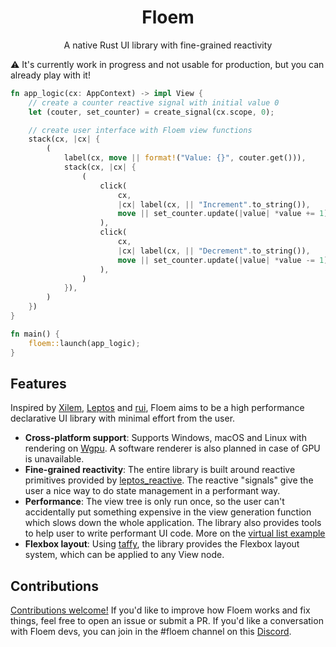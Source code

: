 <div align="center">

# Floem

A native Rust UI library with fine-grained reactivity
</div>

⚠️ It's currently work in progress and not usable for production, but you can already play with it!

```rust
fn app_logic(cx: AppContext) -> impl View {
    // create a counter reactive signal with initial value 0
    let (couter, set_counter) = create_signal(cx.scope, 0);

    // create user interface with Floem view functions
    stack(cx, |cx| {
        (
            label(cx, move || format!("Value: {}", couter.get())),
            stack(cx, |cx| {
                (
                    click(
                        cx,
                        |cx| label(cx, || "Increment".to_string()),
                        move || set_counter.update(|value| *value += 1),
                    ),
                    click(
                        cx,
                        |cx| label(cx, || "Decrement".to_string()),
                        move || set_counter.update(|value| *value -= 1),
                    ),
                )
            }),
        )
    })
}

fn main() {
    floem::launch(app_logic);
}
```


## Features
Inspired by [Xilem](https://github.com/linebender/xilem), [Leptos](https://github.com/leptos-rs/leptos) and [rui](https://github.com/audulus/rui), Floem aims to be a high performance declarative UI library with minimal effort from the user. 
- **Cross-platform support**: Supports Windows, macOS and Linux with rendering on [Wgpu](https://github.com/gfx-rs/wgpu). A software renderer is also planned in case of GPU is unavailable.
- **Fine-grained reactivity**: The entire library is built around reactive primitives provided by [leptos_reactive](https://crates.io/crates/leptos_reactive). The reactive "signals" give the user a nice way to do state management in a performant way.
- **Performance**: The view tree is only run once, so the user can't accidentally put something expensive in the view generation function which slows down the whole application. The library also provides tools to help user to write performant UI code. More on the [virtual list example](https://github.com/lapce/floem/tree/main/examples/virtual_list)
- **Flexbox layout**: Using [taffy](https://crates.io/crates/taffy), the library provides the Flexbox layout system, which can be applied to any View node.


## Contributions
[Contributions welcome!](CONTRIBUTING.md) If you'd like to improve how Floem works and fix things, feel free to open an issue or submit a PR. If you'd like a conversation with Floem devs, you can join in the #floem channel on this [Discord](https://discord.gg/RB6cRYerXX).
